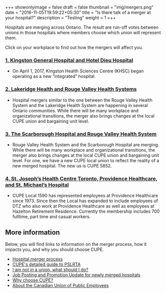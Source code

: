 +++
showonlyimage = false
draft = false
thumbnail = "img/mergers.png"
date = "2016-11-05T19:59:22+05:30"
title = "Is there talk of a merger at your hospital?"
description = "Testing"
weight = 1
+++


Hospitals are merging across Ontario. The result are run-off votes between unions in those hospitals where members choose which union will represent them.

<!--more-->

Click on your workplace to find out how the mergers will affect you.


### [1. Kingston General Hospital and Hotel Dieu Hospital](/mergers/kghd/)
- On April 1, 2017, Kingston Health Sciences Centre (KHSC) began operating as a new “integrated” hospital.

### [2. Lakeridge Health and Rouge Valley Health Systems](/mergers/rvlh/)
- Hospital mergers similar to the one between the Rouge Valley Health System and the Lakeridge Health System are happening in several Ontario communities. While there will be many workplace and organizational transitions, the merger also brings changes at the local CUPE union and bargaining unit level.

### [3. The Scarborough Hospital and Rouge Valley Health System](/mergers/rvsh/)

- Rouge Valley Health System and the Scarborough Hospital are merging. While there will be many workplace and organizational transitions, the merger also brings changes at the local CUPE union and bargaining unit level.
For one, we have a new CUPE local union to reflect the reality of a new merged hospital. The new us is CUPE 5852.



### [4. St. Joseph’s Health Centre Toronto, Providence Healthcare, and St. Michael’s Hospital](/mergers/sjsmp/)

- CUPE Local 1590 has represented employees at Providence Healthcare since 1973. Since then the Local has expanded to include employees of DTZ who also work at Providence Healthcare as well as employees at Hazelton Retirement Residence. Currently the membership includes 700 fulltime, part time and casual workers.

<!--- ###  [5. Bridgepoint Health and Mount Sinai Hospital](merger/bhms/) --->


## More information

Below, you will find links to information on the merger process, how it impacts you, and why you should choose CUPE.

- [Hospital merger process](/portfolio/work6/)
- [CUPE's detailed guide to PSLRTA](/portfolio/work2/)
- [I am not in a union, what should I do?](/mergers/articles/work12)
- [Job Posting and Promotion Update for newly merged hospitals](/mergers/articles/post-promotion/)
- [Why choose CUPE?](/portfolio/work1/)
- [About the Canadian Union of Public Employees](/about/)

